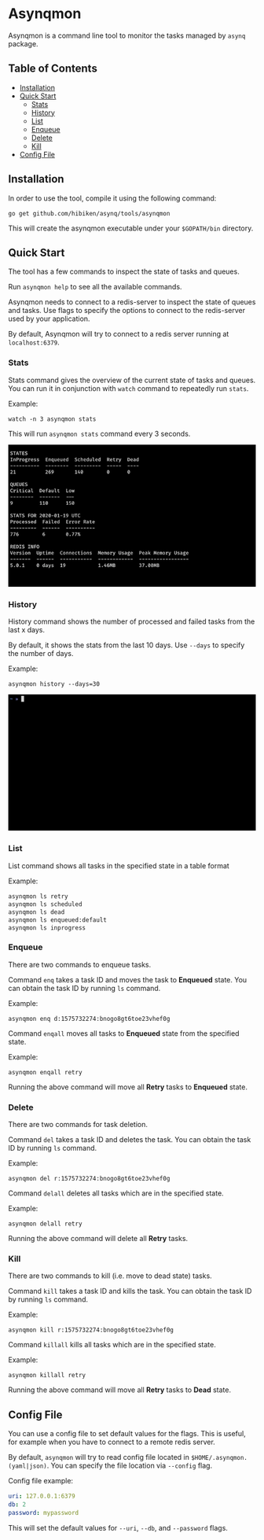 # Asynqmon

Asynqmon is a command line tool to monitor the tasks managed by `asynq` package.

## Table of Contents

- [Installation](#installation)
- [Quick Start](#quick-start)
  - [Stats](#stats)
  - [History](#history)
  - [List](#list)
  - [Enqueue](#enqueue)
  - [Delete](#delete)
  - [Kill](#kill)
- [Config File](#config-file)

## Installation

In order to use the tool, compile it using the following command:

    go get github.com/hibiken/asynq/tools/asynqmon

This will create the asynqmon executable under your `$GOPATH/bin` directory.

## Quick Start

The tool has a few commands to inspect the state of tasks and queues.

Run `asynqmon help` to see all the available commands.

Asynqmon needs to connect to a redis-server to inspect the state of queues and tasks. Use flags to specify the options to connect to the redis-server used by your application.

By default, Asynqmon will try to connect to a redis server running at `localhost:6379`.

### Stats

Stats command gives the overview of the current state of tasks and queues. You can run it in conjunction with `watch` command to repeatedly run `stats`.

Example:

    watch -n 3 asynqmon stats

This will run `asynqmon stats` command every 3 seconds.

![Gif](/docs/assets/asynqmon_stats.gif)

### History

History command shows the number of processed and failed tasks from the last x days.

By default, it shows the stats from the last 10 days. Use `--days` to specify the number of days.

Example:

    asynqmon history --days=30

![Gif](/docs/assets/asynqmon_history.gif)

### List

List command shows all tasks in the specified state in a table format

Example:

    asynqmon ls retry
    asynqmon ls scheduled
    asynqmon ls dead
    asynqmon ls enqueued:default
    asynqmon ls inprogress

### Enqueue

There are two commands to enqueue tasks.

Command `enq` takes a task ID and moves the task to **Enqueued** state. You can obtain the task ID by running `ls` command.

Example:

    asynqmon enq d:1575732274:bnogo8gt6toe23vhef0g

Command `enqall` moves all tasks to **Enqueued** state from the specified state.

Example:

    asynqmon enqall retry

Running the above command will move all **Retry** tasks to **Enqueued** state.

### Delete

There are two commands for task deletion.

Command `del` takes a task ID and deletes the task. You can obtain the task ID by running `ls` command.

Example:

    asynqmon del r:1575732274:bnogo8gt6toe23vhef0g

Command `delall` deletes all tasks which are in the specified state.

Example:

    asynqmon delall retry

Running the above command will delete all **Retry** tasks.

### Kill

There are two commands to kill (i.e. move to dead state) tasks.

Command `kill` takes a task ID and kills the task. You can obtain the task ID by running `ls` command.

Example:

    asynqmon kill r:1575732274:bnogo8gt6toe23vhef0g

Command `killall` kills all tasks which are in the specified state.

Example:

    asynqmon killall retry

Running the above command will move all **Retry** tasks to **Dead** state.

## Config File

You can use a config file to set default values for the flags.
This is useful, for example when you have to connect to a remote redis server.

By default, `asynqmon` will try to read config file located in
`$HOME/.asynqmon.(yaml|json)`. You can specify the file location via `--config` flag.

Config file example:

```yaml
uri: 127.0.0.1:6379
db: 2
password: mypassword
```

This will set the default values for `--uri`, `--db`, and `--password` flags.
